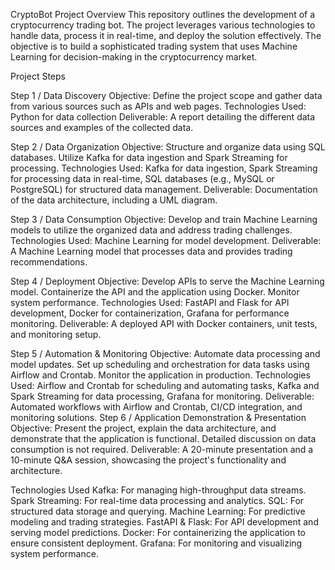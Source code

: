 CryptoBot
Project Overview
This repository outlines the development of a cryptocurrency trading bot. The project leverages various technologies to handle data, process it in real-time, and deploy the solution effectively. The objective is to build a sophisticated trading system that uses Machine Learning for decision-making in the cryptocurrency market.

Project Steps

Step 1 / Data Discovery
Objective: Define the project scope and gather data from various sources such as APIs and web pages.
Technologies Used: Python for data collection
Deliverable: A report detailing the different data sources and examples of the collected data.

Step 2 / Data Organization
Objective: Structure and organize data using SQL databases. Utilize Kafka for data ingestion and Spark Streaming for processing.
Technologies Used: Kafka for data ingestion, Spark Streaming for processing data in real-time, SQL databases (e.g., MySQL or PostgreSQL) for structured data management.
Deliverable: Documentation of the data architecture, including a UML diagram.

Step 3 / Data Consumption
Objective: Develop and train Machine Learning models to utilize the organized data and address trading challenges.
Technologies Used: Machine Learning for model development.
Deliverable: A Machine Learning model that processes data and provides trading recommendations.

Step 4 / Deployment
Objective: Develop APIs to serve the Machine Learning model. Containerize the API and the application using Docker. Monitor system performance.
Technologies Used: FastAPI and Flask for API development, Docker for containerization, Grafana for performance monitoring.
Deliverable: A deployed API with Docker containers, unit tests, and monitoring setup.

Step 5 / Automation & Monitoring
Objective: Automate data processing and model updates. Set up scheduling and orchestration for data tasks using Airflow and Crontab. Monitor the application in production.
Technologies Used: Airflow and Crontab for scheduling and automating tasks, Kafka and Spark Streaming for data processing, Grafana for monitoring.
Deliverable: Automated workflows with Airflow and Crontab, CI/CD integration, and monitoring solutions.
Step 6 / Application Demonstration & Presentation
Objective: Present the project, explain the data architecture, and demonstrate that the application is functional. Detailed discussion on data consumption is not required.
Deliverable: A 20-minute presentation and a 10-minute Q&A session, showcasing the project's functionality and architecture.


Technologies Used
Kafka: For managing high-throughput data streams.
Spark Streaming: For real-time data processing and analytics.
SQL: For structured data storage and querying.
Machine Learning: For predictive modeling and trading strategies.
FastAPI & Flask: For API development and serving model predictions.
Docker: For containerizing the application to ensure consistent deployment.
Grafana: For monitoring and visualizing system performance.

